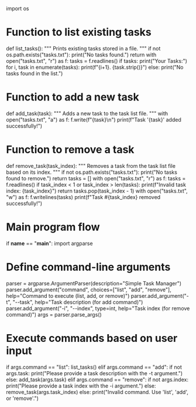 import os

# Function to list existing tasks
def list_tasks():
  """
  Prints existing tasks stored in a file.
  """
  if not os.path.exists("tasks.txt"):
    print("No tasks found.")
    return
  with open("tasks.txt", "r") as f:
    tasks = f.readlines()
    if tasks:
      print("Your Tasks:")
      for i, task in enumerate(tasks):
        print(f"{i+1}. {task.strip()}")
    else:
      print("No tasks found in the list.")

# Function to add a new task
def add_task(task):
  """
  Adds a new task to the task list file.
  """
  with open("tasks.txt", "a") as f:
    f.write(f"{task}\n")
  print(f"Task '{task}' added successfully!")

# Function to remove a task
def remove_task(task_index):
  """
  Removes a task from the task list file based on its index.
  """
  if not os.path.exists("tasks.txt"):
    print("No tasks found to remove.")
    return
  tasks = []
  with open("tasks.txt", "r") as f:
    tasks = f.readlines()
  if task_index < 1 or task_index > len(tasks):
    print(f"Invalid task index: {task_index}")
    return
  tasks.pop(task_index - 1)
  with open("tasks.txt", "w") as f:
    f.writelines(tasks)
  print(f"Task #{task_index} removed successfully!")

# Main program flow
if __name__ == "__main__":
  import argparse

  # Define command-line arguments
  parser = argparse.ArgumentParser(description="Simple Task Manager")
  parser.add_argument("command", choices=["list", "add", "remove"], help="Command to execute (list, add, or remove)")
  parser.add_argument("-t", "--task", help="Task description (for add command)")
  parser.add_argument("-i", "--index", type=int, help="Task index (for remove command)")
  args = parser.parse_args()

  # Execute commands based on user input
  if args.command == "list":
    list_tasks()
  elif args.command == "add":
    if not args.task:
      print("Please provide a task description with the -t argument.")
    else:
      add_task(args.task)
  elif args.command == "remove":
    if not args.index:
      print("Please provide a task index with the -i argument.")
    else:
      remove_task(args.task_index)
  else:
    print("Invalid command. Use 'list', 'add', or 'remove'.")
